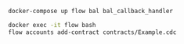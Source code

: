 ```bash
docker-compose up flow bal bal_callback_handler
```

```bash
docker exec -it flow bash
flow accounts add-contract contracts/Example.cdc
```
